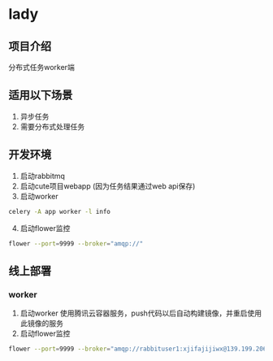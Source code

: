 # lady

## 项目介绍
分布式任务worker端

## 适用以下场景
1. 异步任务
2. 需要分布式处理任务

## 开发环境
1. 启动rabbitmq
2. 启动cute项目webapp (因为任务结果通过web api保存)
3. 启动worker
```bash
celery -A app worker -l info
```
4. 启动flower监控
```bash
flower --port=9999 --broker="amqp://"
```

## 线上部署
### worker
1. 启动worker
使用腾讯云容器服务，push代码以后自动构建镜像，并重启使用此镜像的服务
2. 启动flower监控
```bash
flower --port=9999 --broker="amqp://rabbituser1:xjifajijiwx@139.199.206.110/"
```
